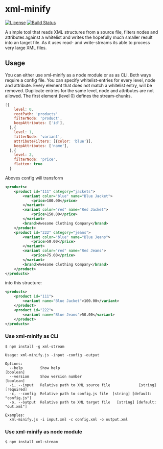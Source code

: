 # xml-minify

[![License](http://img.shields.io/npm/l/xmlbuilder.svg?style=flat-square)](http://opensource.org/licenses/MIT)
[![Build Status](https://travis-ci.com/ValeSauer/xml-minify.svg?branch=master)](https://travis-ci.com/ValeSauer/xml-minify)

A simple tool that reads XML structures from a source file, filters nodes and attributes against a whitelist and writes the hopefully much smaller result into an target file. As it uses read- and write-streams its able to process very large XML files.

## Usage

You can either use xml-minify as a node module or as as CLI. Both ways require a config file. You can specify whitelist-entries for every level, node and attribute. Every element that does not match a whitelist entry, will be removed. Duplicate entries for the same level, node and attributes are not allowed. The first element (level 0) defines the stream-chunks.

```javascript
[{
    level: 0,
    rootPath: 'products'
    filterNode: 'product',
    keepAttributes: ['id'],
  },{
    level: 1,
    filterNode: 'variant',
    attributeFilters: [{color: 'blue'}],
    keepAttributes: ['name'],
  },{
    level: 2,
    filterNode: 'price',
    flatten: true
  }
``` 

Aboves config will transform 

```xml
<products>
    <product id="111" category="jackets">
        <variant color="blue" name="Blue Jacket">
            <price>100.00</price>
        </variant>
        <variant color="red" name="Red Jacket">
            <price>150.00</price>
        </variant>
        <brand>Awesome Clothing Company</brand>
    </product>
    <product id="222" category="jeans">
        <variant color="blue" name="Blue Jeans">
            <price>50.00</price>
        </variant>
        <variant color="red" name="Red Jeans">
            <price>75.00</price>
        </variant>
        <brand>Awesome Clothing Company</brand>
    </product>
</products>
```
into this structure:
```xml
<products>
    <product id="111">
        <variant name="Blue Jacket">100.00</variant>
    </product>
    <product id="222">
        <variant name="Blue Jeans">50.00</variant>
    </product>
</products>
```



### Use xml-minify as CLI

    $ npm install -g xml-stream

```
Usage: xml-minify.js -input -config -output

Options:
  --help        Show help                                              [boolean]
  --version     Show version number                                    [boolean]
  -i, --input   Relative path to XML source file             [string] [required]
  -c, --config  Relative path to config.js file  [string] [default: "config.js"]
  -o, --output  Relative path to XML target file   [string] [default: "out.xml"]

Examples:
  xml-minify.js -i input.xml -c config.xml -o output.xml
```

### Use xml-minify as node module

    $ npm install xml-stream
